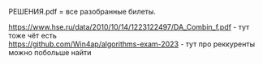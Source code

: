 РЕШЕНИЯ.pdf = все разобранные билеты.

https://www.hse.ru/data/2010/10/14/1223122497/DA_Combin_f.pdf - тут тоже чёт есть  
https://github.com/Win4ap/algorithms-exam-2023 - тут про реккуренты можно побольше найти